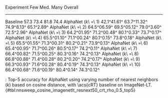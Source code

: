 Experiment                     Few         Med.        Many     Overall
---------------------  -----------  -----------  ----------  ----------
Baseline                      57.3         73.4        81.8        74.4
AlphaNet (_k_\ =\ 1)   42.1^41.61^  63.7^11.32^  74.9^8.13^  65.1^2.89^
AlphaNet (_k_\ =\ 2)   64.5^06.59^  69.5^05.12^  79.0^3.60^  72.5^2.96^
AlphaNet (_k_\ =\ 3)   64.2^01.95^  71.2^00.48^  80.1^0.33^  73.7^0.17^
AlphaNet (_k_\ =\ 4)   65.5^01.10^  71.1^00.24^  80.1^0.15^  73.8^0.18^
AlphaNet (_k_\ =\ 5)   65.5^01.55^  71.3^00.31^  80.2^0.21^  73.9^0.13^
AlphaNet (_k_\ =\ 6)   65.4^00.95^  71.7^00.26^  80.5^0.17^  74.2^0.11^
AlphaNet (_k_\ =\ 7)   66.4^00.82^  71.5^00.25^  80.3^0.16^  74.2^0.13^
AlphaNet (_k_\ =\ 8)   66.8^00.88^  71.4^00.28^  80.2^0.20^  74.2^0.17^
AlphaNet (_k_\ =\ 9)   66.3^00.93^  71.6^00.28^  80.4^0.19^  74.3^0.13^
AlphaNet (_k_\ =\ 10)  66.4^00.68^  71.6^00.19^  80.4^0.14^  74.3^0.12^

: Top-5 accuracy for AlphaNet using varying number of nearest neighbors (_k_) based on cosine distance, with \acs{cRT} baseline on ImageNet-LT. {#tbl:nnsweep_cosine_imagenetlt_resnext50_crt_rho_0.5_top5}

